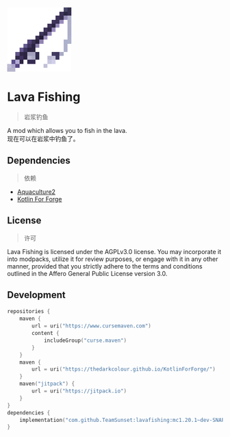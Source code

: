 <br>
<img src="src/main/resources/logo.png" style="image-rendering: pixelated;" alt="logo">

# Lava Fishing

> 岩浆钓鱼

A mod which allows you to fish in the lava.  
现在可以在岩浆中钓鱼了。

## Dependencies

> 依赖

+ [Aquaculture2](https://www.curseforge.com/minecraft/mc-mods/aquaculture/files/4921323)
+ [Kotlin For Forge](https://modrinth.com/mod/kotlin-for-forge/version/4.10.0)

## License

> 许可

Lava Fishing is licensed under the AGPLv3.0 license. You may incorporate it into modpacks, utilize it for review
purposes, or engage with it in any other manner, provided that you strictly adhere to the terms and conditions outlined
in the Affero General Public License version 3.0.

## Development

```kotlin
repositories {
    maven {
        url = uri("https://www.cursemaven.com")
        content {
            includeGroup("curse.maven")
        }
    }
    maven {
        url = uri("https://thedarkcolour.github.io/KotlinForForge/")
    }
    maven("jitpack") {
        url = uri("https://jitpack.io")
    }
}
dependencies {
    implementation("com.github.TeamSunset:lavafishing:mc1.20.1~dev-SNAPSHOT")
}
```

